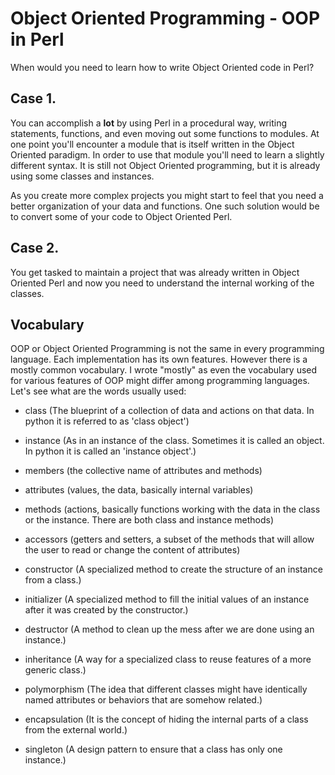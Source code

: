 # Object Oriented Programming - OOP in Perl

When would you need to learn how to write Object Oriented code in Perl?

## Case 1.

You can accomplish a **lot** by using Perl in a procedural way, writing statements, functions, and even moving out some functions to modules. At one point you'll encounter a module that is itself written in the Object Oriented paradigm.
In order to use that module you'll need to learn a slightly different syntax. It is still not Object Oriented programming, but it is already using some classes and instances.

As you create more complex projects you might start to feel that you need a better organization of your data and functions. One such solution would be to convert some of your code to Object Oriented Perl.

## Case 2.

You get tasked to maintain a project that was already written in Object Oriented Perl and now you need to understand the internal working of the classes.


## Vocabulary

OOP or Object Oriented Programming is not the same in every programming language. Each implementation has its own features. However there is a mostly common vocabulary. I wrote "mostly" as even
the vocabulary used for various features of OOP might differ among programming languages. Let's see what are the words usually used:

* class (The blueprint of a collection of data and actions on that data. In python it is referred to as 'class object')
* instance (As in an instance of the class. Sometimes it is called an object. In python it is called an 'instance object'.)
* members (the collective name of attributes and methods)
* attributes (values, the data, basically internal variables)
* methods (actions, basically functions working with the data in the class or the instance. There are both class and instance methods)
* accessors (getters and setters, a subset of the methods that will allow the user to read or change the content of attributes)
* constructor (A specialized method to create the structure of an instance from a class.)
* initializer (A specialized method to fill the initial values of an instance after it was created by the constructor.)
* destructor (A method to clean up the mess after we are done using an instance.)
* inheritance (A way for a specialized class to reuse features of a more generic class.)
* polymorphism (The idea that different classes might have identically named attributes or behaviors that are somehow related.)
* encapsulation (It is the concept of hiding the internal parts of a class from the external world.)


* singleton (A design pattern to ensure that a class has only one instance.)


